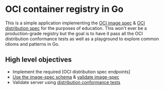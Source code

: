 # OCI container registry in Go
This is a simple application implementing the [OCI image spec] &
[OCI distribution spec] for the purposes of education. This won't ever
be a production-grade registry but the goal is to have it pass all the OCI
distribution conformance tests as well as a playground to explore common
idioms and patterns in Go.

## High level objectives
* Implement the required [OCI distribution spec endpoints]
* [Use the image-spec schema] & [validate image-spec]
* Validate server using [distribution conformance tests]

[OCI image spec]: https://github.com/opencontainers/image-spec/blob/main/spec.md
[OCI distribution spec]: https://github.com/opencontainers/distribution-spec/blob/main/spec.md
[Use the image-spec schema]: https://github.com/opencontainers/image-spec/tree/main/specs-go/v1
[Validate image-spec]: https://github.com/opencontainers/image-spec/tree/main/schema
[distribution endpoints]: https://github.com/opencontainers/distribution-spec/blob/main/spec.md#endpoints
[distribution conformance tests]: https://github.com/opencontainers/distribution-spec/blob/main/conformance/README.md
